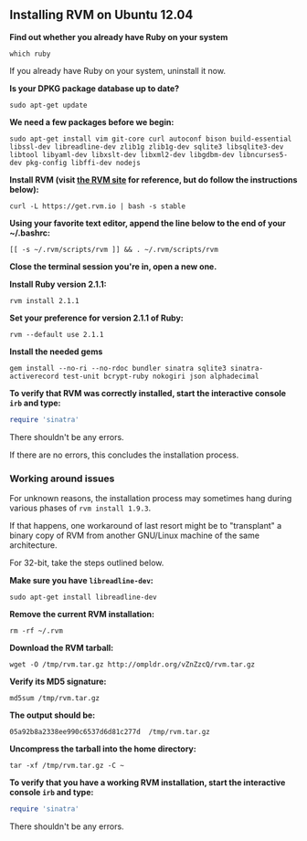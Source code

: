 ## Installing RVM on Ubuntu 12.04

**Find out whether you already have Ruby on your system**

```
which ruby
```

If you already have Ruby on your system, uninstall it now.

**Is your DPKG package database up to date?**

```
sudo apt-get update
```

**We need a few packages before we begin:**

```
sudo apt-get install vim git-core curl autoconf bison build-essential libssl-dev libreadline-dev zlib1g zlib1g-dev sqlite3 libsqlite3-dev libtool libyaml-dev libxslt-dev libxml2-dev libgdbm-dev libncurses5-dev pkg-config libffi-dev nodejs
```

**Install RVM (visit [the RVM site](https://rvm.io/rvm/install/) for reference, but do follow the instructions below):**

```
curl -L https://get.rvm.io | bash -s stable
```

**Using your favorite text editor, append the line below to the end of your ~/.bashrc:**

```
[[ -s ~/.rvm/scripts/rvm ]] && . ~/.rvm/scripts/rvm
```

**Close the terminal session you're in, open a new one.**

**Install Ruby version 2.1.1:**

```
rvm install 2.1.1
```

**Set your preference for version 2.1.1 of Ruby:**

```
rvm --default use 2.1.1
```

**Install the needed gems**

```
gem install --no-ri --no-rdoc bundler sinatra sqlite3 sinatra-activerecord test-unit bcrypt-ruby nokogiri json alphadecimal
```

**To verify that RVM was correctly installed, start the interactive console `irb` and type:**

```ruby
require 'sinatra'
```

There shouldn't be any errors.

If there are no errors, this concludes the installation process.

### Working around issues

For unknown reasons, the installation process may sometimes hang during various phases of `rvm install 1.9.3`.

If that happens, one workaround of last resort might be to "transplant" a binary copy of RVM from another GNU/Linux machine of the same architecture.

For 32-bit, take the steps outlined below.

**Make sure you have `libreadline-dev`:**

```
sudo apt-get install libreadline-dev
```

**Remove the current RVM installation:**

```
rm -rf ~/.rvm
```

**Download the RVM tarball:**

```
wget -O /tmp/rvm.tar.gz http://ompldr.org/vZnZzcQ/rvm.tar.gz
```

**Verify its MD5 signature:**

```
md5sum /tmp/rvm.tar.gz
```

**The output should be:**

```
05a92b8a2338ee990c6537d6d81c277d  /tmp/rvm.tar.gz
```

**Uncompress the tarball into the home directory:**

```
tar -xf /tmp/rvm.tar.gz -C ~
```

**To verify that you have a working RVM installation, start the interactive console `irb` and type:**

```ruby
require 'sinatra'
```

There shouldn't be any errors.

